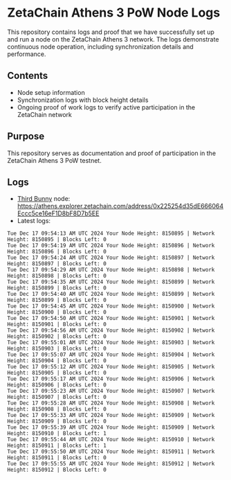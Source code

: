 # ZetaChain Athens 3 PoW Node Logs
This repository contains logs and proof that we have successfully set up and run a node on the ZetaChain Athens 3 network. The logs demonstrate continuous node operation, including synchronization details and performance.

## Contents
- Node setup information
- Synchronization logs with block height details
- Ongoing proof of work logs to verify active participation in the ZetaChain network

## Purpose
This repository serves as documentation and proof of participation in the ZetaChain Athens 3 PoW testnet.

## Logs

- [Third Bunny](https://thirdbunny.xyz/) node: https://athens.explorer.zetachain.com/address/0x225254d35dE666064Eccc5ce16eF1D8bF8D7b5EE
- Latest logs:
```
Tue Dec 17 09:54:13 AM UTC 2024 Your Node Height: 8150895 | Network Height: 8150895 | Blocks Left: 0
Tue Dec 17 09:54:19 AM UTC 2024 Your Node Height: 8150896 | Network Height: 8150896 | Blocks Left: 0
Tue Dec 17 09:54:24 AM UTC 2024 Your Node Height: 8150897 | Network Height: 8150897 | Blocks Left: 0
Tue Dec 17 09:54:29 AM UTC 2024 Your Node Height: 8150898 | Network Height: 8150898 | Blocks Left: 0
Tue Dec 17 09:54:35 AM UTC 2024 Your Node Height: 8150899 | Network Height: 8150899 | Blocks Left: 0
Tue Dec 17 09:54:40 AM UTC 2024 Your Node Height: 8150899 | Network Height: 8150899 | Blocks Left: 0
Tue Dec 17 09:54:45 AM UTC 2024 Your Node Height: 8150900 | Network Height: 8150900 | Blocks Left: 0
Tue Dec 17 09:54:50 AM UTC 2024 Your Node Height: 8150901 | Network Height: 8150901 | Blocks Left: 0
Tue Dec 17 09:54:56 AM UTC 2024 Your Node Height: 8150902 | Network Height: 8150902 | Blocks Left: 0
Tue Dec 17 09:55:01 AM UTC 2024 Your Node Height: 8150903 | Network Height: 8150903 | Blocks Left: 0
Tue Dec 17 09:55:07 AM UTC 2024 Your Node Height: 8150904 | Network Height: 8150904 | Blocks Left: 0
Tue Dec 17 09:55:12 AM UTC 2024 Your Node Height: 8150905 | Network Height: 8150905 | Blocks Left: 0
Tue Dec 17 09:55:17 AM UTC 2024 Your Node Height: 8150906 | Network Height: 8150906 | Blocks Left: 0
Tue Dec 17 09:55:23 AM UTC 2024 Your Node Height: 8150907 | Network Height: 8150907 | Blocks Left: 0
Tue Dec 17 09:55:28 AM UTC 2024 Your Node Height: 8150908 | Network Height: 8150908 | Blocks Left: 0
Tue Dec 17 09:55:33 AM UTC 2024 Your Node Height: 8150909 | Network Height: 8150909 | Blocks Left: 0
Tue Dec 17 09:55:39 AM UTC 2024 Your Node Height: 8150909 | Network Height: 8150910 | Blocks Left: 1
Tue Dec 17 09:55:44 AM UTC 2024 Your Node Height: 8150910 | Network Height: 8150911 | Blocks Left: 1
Tue Dec 17 09:55:50 AM UTC 2024 Your Node Height: 8150911 | Network Height: 8150911 | Blocks Left: 0
Tue Dec 17 09:55:55 AM UTC 2024 Your Node Height: 8150912 | Network Height: 8150912 | Blocks Left: 0
```
